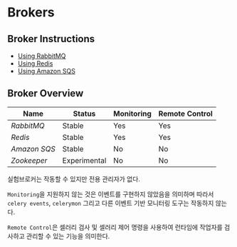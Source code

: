 ﻿# Brokers

## Broker Instructions

- [Using RabbitMQ]()
- [Using Redis](https://github.com/teachmesomething2580/Celery-ko/blob/master/Getting%20Started/Brokers/Using%20Redis.md)
- [Using Amazon SQS]()

## Broker Overview

|Name|Status|Monitoring|Remote Control|
|-|-|-|-|
|*RabbitMQ*|Stable|Yes|Yes|
|*Redis*|Stable|Yes|Yes|
|*Amazon SQS*|Stable|No|No|
|*Zookeeper*|Experimental|No|No|

실험브로커는 작동할 수 있지만 전용 관리자가 없다.

`Monitoring`을 지원하지 않는 것은 이벤트를 구현하지 않았음을 의미하며
따라서 `celery events`, `celerymon` 그리고 다른 이벤트 기반 모니터링 도구는 작동하지 않는다.

`Remote Control`은 셀러리 검사 및 셀러리 제어 명령을 사용하여 런타임에 작업자를 검사하고 관리할 수 있는 기능을 의미한다.
